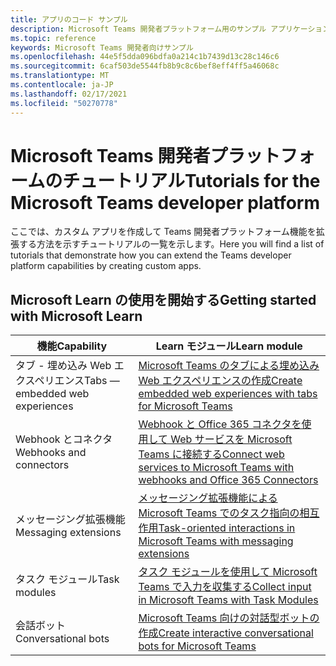 ```yaml
---
title: アプリのコード サンプル
description: Microsoft Teams 開発者プラットフォーム用のサンプル アプリケーションのリンクと説明
ms.topic: reference
keywords: Microsoft Teams 開発者向けサンプル
ms.openlocfilehash: 44e5f5dda096bdfa0a214c1b7439d13c28c146c6
ms.sourcegitcommit: 6caf503de5544fb8b9c8c6bef8eff4ff5a46068c
ms.translationtype: MT
ms.contentlocale: ja-JP
ms.lasthandoff: 02/17/2021
ms.locfileid: "50270778"
---
```

# <a name="tutorials-for-the-microsoft-teams-developer-platform"></a><span data-ttu-id="50141-104">Microsoft Teams 開発者プラットフォームのチュートリアル</span><span class="sxs-lookup"><span data-stu-id="50141-104">Tutorials for the Microsoft Teams developer platform</span></span>

<span data-ttu-id="50141-105">ここでは、カスタム アプリを作成して Teams 開発者プラットフォーム機能を拡張する方法を示すチュートリアルの一覧を示します。</span><span class="sxs-lookup"><span data-stu-id="50141-105">Here you will find a list of tutorials that demonstrate how you can extend the Teams developer platform capabilities by creating custom apps.</span></span>

## <a name="getting-started-with-microsoft-learn"></a><span data-ttu-id="50141-106">Microsoft Learn の使用を開始する</span><span class="sxs-lookup"><span data-stu-id="50141-106">Getting started with Microsoft Learn</span></span>

| <span data-ttu-id="50141-107">**機能**</span><span class="sxs-lookup"><span data-stu-id="50141-107">**Capability**</span></span>| <span data-ttu-id="50141-108">**Learn モジュール**</span><span class="sxs-lookup"><span data-stu-id="50141-108">**Learn module**</span></span>|
|--------|-------------|
| <span data-ttu-id="50141-109">タブ - 埋め込み Web エクスペリエンス</span><span class="sxs-lookup"><span data-stu-id="50141-109">Tabs  — embedded web experiences</span></span>  |  [<span data-ttu-id="50141-110">Microsoft Teams のタブによる埋め込み Web エクスペリエンスの作成</span><span class="sxs-lookup"><span data-stu-id="50141-110">Create embedded web experiences with tabs for Microsoft Teams</span></span>](https://docs.microsoft.com/learn/modules/embedded-web-experiences/) |
| <span data-ttu-id="50141-111">Webhook とコネクタ</span><span class="sxs-lookup"><span data-stu-id="50141-111">Webhooks and connectors</span></span>  |  [<span data-ttu-id="50141-112">Webhook と Office 365 コネクタを使用して Web サービスを Microsoft Teams に接続する</span><span class="sxs-lookup"><span data-stu-id="50141-112">Connect web services to Microsoft Teams with webhooks and Office 365 Connectors</span></span>](https://docs.microsoft.com/learn/modules/msteams-webhooks-connectors/) |
|<span data-ttu-id="50141-113">メッセージング拡張機能</span><span class="sxs-lookup"><span data-stu-id="50141-113">Messaging extensions</span></span>  | [<span data-ttu-id="50141-114">メッセージング拡張機能による Microsoft Teams でのタスク指向の相互作用</span><span class="sxs-lookup"><span data-stu-id="50141-114">Task-oriented interactions in Microsoft Teams with messaging extensions</span></span>](https://docs.microsoft.com/learn/modules/msteams-messaging-extensions/)  |
| <span data-ttu-id="50141-115">タスク モジュール</span><span class="sxs-lookup"><span data-stu-id="50141-115">Task modules</span></span> |  [<span data-ttu-id="50141-116">タスク モジュールを使用して Microsoft Teams で入力を収集する</span><span class="sxs-lookup"><span data-stu-id="50141-116">Collect input in Microsoft Teams with Task Modules</span></span>](https://docs.microsoft.com/learn/modules/msteams-task-modules/) |
| <span data-ttu-id="50141-117">会話ボット</span><span class="sxs-lookup"><span data-stu-id="50141-117">Conversational bots</span></span>  | [<span data-ttu-id="50141-118">Microsoft Teams 向けの対話型ボットの作成</span><span class="sxs-lookup"><span data-stu-id="50141-118">Create interactive conversational bots for Microsoft Teams</span></span>](https://docs.microsoft.com/learn/modules/msteams-conversation-bots/)  |


